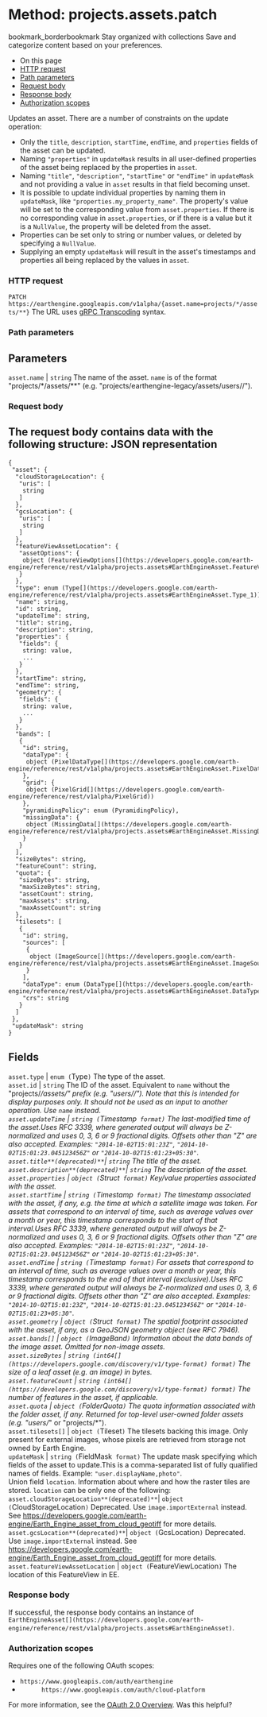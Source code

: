  
#  Method: projects.assets.patch 
bookmark_borderbookmark Stay organized with collections  Save and categorize content based on your preferences.
  * On this page
  * [HTTP request](https://developers.google.com/earth-engine/reference/rest/v1alpha/projects.assets/patch#http-request)
  * [Path parameters](https://developers.google.com/earth-engine/reference/rest/v1alpha/projects.assets/patch#path-parameters)
  * [Request body](https://developers.google.com/earth-engine/reference/rest/v1alpha/projects.assets/patch#request-body)
  * [Response body](https://developers.google.com/earth-engine/reference/rest/v1alpha/projects.assets/patch#response-body)
  * [Authorization scopes](https://developers.google.com/earth-engine/reference/rest/v1alpha/projects.assets/patch#authorization-scopes)


Updates an asset. There are a number of constraints on the update operation:
  * Only the `title`, `description`, `startTime`, `endTime`, and `properties` fields of the asset can be updated.
  * Naming `"properties"` in `updateMask` results in all user-defined properties of the asset being replaced by the properties in `asset`.
  * Naming `"title"`, `"description"`, `"startTime"` or `"endTime"` in `updateMask` and not providing a value in `asset` results in that field becoming unset.
  * It is possible to update individual properties by naming them in `updateMask`, like `"properties.my_property_name"`. The property's value will be set to the corresponding value from `asset.properties`. If there is no corresponding value in `asset.properties`, or if there is a value but it is a `NullValue`, the property will be deleted from the asset.
  * Properties can be set only to string or number values, or deleted by specifying a `NullValue`.
  * Supplying an empty `updateMask` will result in the asset's timestamps and properties all being replaced by the values in `asset`.


### HTTP request
`PATCH https://earthengine.googleapis.com/v1alpha/{asset.name=projects/*/assets/**}`
The URL uses [gRPC Transcoding](https://google.aip.dev/127) syntax.
### Path parameters
Parameters  
---  
`asset.name` |  `string` The name of the asset. `name` is of the format "projects/*/assets/**" (e.g. "projects/earthengine-legacy/assets/users//").  
### Request body
The request body contains data with the following structure:
JSON representation  
---  
```
{
 "asset": {
  "cloudStorageLocation": {
   "uris": [
    string
   ]
  },
  "gcsLocation": {
   "uris": [
    string
   ]
  },
  "featureViewAssetLocation": {
   "assetOptions": {
    object (FeatureViewOptions[](https://developers.google.com/earth-engine/reference/rest/v1alpha/projects.assets#EarthEngineAsset.FeatureViewOptions))
   }
  },
  "type": enum (Type[](https://developers.google.com/earth-engine/reference/rest/v1alpha/projects.assets#EarthEngineAsset.Type_1)),
  "name": string,
  "id": string,
  "updateTime": string,
  "title": string,
  "description": string,
  "properties": {
   "fields": {
    string: value,
    ...
   }
  },
  "startTime": string,
  "endTime": string,
  "geometry": {
   "fields": {
    string: value,
    ...
   }
  },
  "bands": [
   {
    "id": string,
    "dataType": {
     object (PixelDataType[](https://developers.google.com/earth-engine/reference/rest/v1alpha/projects.assets#EarthEngineAsset.PixelDataType))
    },
    "grid": {
     object (PixelGrid[](https://developers.google.com/earth-engine/reference/rest/v1alpha/PixelGrid))
    },
    "pyramidingPolicy": enum (PyramidingPolicy),
    "missingData": {
     object (MissingData[](https://developers.google.com/earth-engine/reference/rest/v1alpha/projects.assets#EarthEngineAsset.MissingData))
    }
   }
  ],
  "sizeBytes": string,
  "featureCount": string,
  "quota": {
   "sizeBytes": string,
   "maxSizeBytes": string,
   "assetCount": string,
   "maxAssets": string,
   "maxAssetCount": string
  },
  "tilesets": [
   {
    "id": string,
    "sources": [
     {
      object (ImageSource[](https://developers.google.com/earth-engine/reference/rest/v1alpha/projects.assets#EarthEngineAsset.ImageSource))
     }
    ],
    "dataType": enum (DataType[](https://developers.google.com/earth-engine/reference/rest/v1alpha/projects.assets#EarthEngineAsset.DataType)),
    "crs": string
   }
  ]
 },
 "updateMask": string
}
```
  
Fields  
---  
`asset.type` |  `enum (`Type[](https://developers.google.com/earth-engine/reference/rest/v1alpha/projects.assets#EarthEngineAsset.Type_1)`)` The type of the asset.  
`asset.id` |  `string` The ID of the asset. Equivalent to `name` without the "projects/*/assets/" prefix (e.g. "users//"). Note that this is intended for display purposes only. It should not be used as an input to another operation. Use `name` instead.  
`asset.updateTime` |  `string (`Timestamp[](https://protobuf.dev/reference/protobuf/google.protobuf/#timestamp)` format)` The last-modified time of the asset.Uses RFC 3339, where generated output will always be Z-normalized and uses 0, 3, 6 or 9 fractional digits. Offsets other than "Z" are also accepted. Examples: `"2014-10-02T15:01:23Z"`, `"2014-10-02T15:01:23.045123456Z"` or `"2014-10-02T15:01:23+05:30"`.  
`asset.title**(deprecated)**`|  `string` The title of the asset.  
`asset.description**(deprecated)**`|  `string` The description of the asset.  
`asset.properties` |  `object (`Struct[](https://protobuf.dev/reference/protobuf/google.protobuf/#struct)` format)` Key/value properties associated with the asset.  
`asset.startTime` |  `string (`Timestamp[](https://protobuf.dev/reference/protobuf/google.protobuf/#timestamp)` format)` The timestamp associated with the asset, if any, e.g. the time at which a satellite image was taken. For assets that correspond to an interval of time, such as average values over a month or year, this timestamp corresponds to the start of that interval.Uses RFC 3339, where generated output will always be Z-normalized and uses 0, 3, 6 or 9 fractional digits. Offsets other than "Z" are also accepted. Examples: `"2014-10-02T15:01:23Z"`, `"2014-10-02T15:01:23.045123456Z"` or `"2014-10-02T15:01:23+05:30"`.  
`asset.endTime` |  `string (`Timestamp[](https://protobuf.dev/reference/protobuf/google.protobuf/#timestamp)` format)` For assets that correspond to an interval of time, such as average values over a month or year, this timestamp corresponds to the end of that interval (exclusive).Uses RFC 3339, where generated output will always be Z-normalized and uses 0, 3, 6 or 9 fractional digits. Offsets other than "Z" are also accepted. Examples: `"2014-10-02T15:01:23Z"`, `"2014-10-02T15:01:23.045123456Z"` or `"2014-10-02T15:01:23+05:30"`.  
`asset.geometry` |  `object (`Struct[](https://protobuf.dev/reference/protobuf/google.protobuf/#struct)` format)` The spatial footprint associated with the asset, if any, as a GeoJSON geometry object (see RFC 7946).  
`asset.bands[]` |  `object (`ImageBand[](https://developers.google.com/earth-engine/reference/rest/v1alpha/projects.assets#EarthEngineAsset.ImageBand)`)` Information about the data bands of the image asset. Omitted for non-image assets.  
`asset.sizeBytes` |  `string (int64[](https://developers.google.com/discovery/v1/type-format) format)` The size of a leaf asset (e.g. an image) in bytes.  
`asset.featureCount` |  `string (int64[](https://developers.google.com/discovery/v1/type-format) format)` The number of features in the asset, if applicable.  
`asset.quota` |  `object (`FolderQuota[](https://developers.google.com/earth-engine/reference/rest/v1alpha/projects.assets#EarthEngineAsset.FolderQuota)`)` The quota information associated with the folder asset, if any. Returned for top-level user-owned folder assets (e.g. "users/*" or "projects/*").  
`asset.tilesets[]` |  `object (`Tileset[](https://developers.google.com/earth-engine/reference/rest/v1alpha/projects.assets#EarthEngineAsset.Tileset)`)` The tilesets backing this image. Only present for external images, whose pixels are retrieved from storage not owned by Earth Engine.  
`updateMask` |  `string (`FieldMask[](https://protobuf.dev/reference/protobuf/google.protobuf/#field-mask)` format)` The update mask specifying which fields of the asset to update.This is a comma-separated list of fully qualified names of fields. Example: `"user.displayName,photo"`.  
Union field `location`. Information about where and how the raster tiles are stored. `location` can be only one of the following:  
`asset.cloudStorageLocation**(deprecated)**`|  `object (`CloudStorageLocation[](https://developers.google.com/earth-engine/reference/rest/v1alpha/projects.assets#EarthEngineAsset.CloudStorageLocation)`)` Deprecated. Use `image.importExternal` instead. See <https://developers.google.com/earth-engine/Earth_Engine_asset_from_cloud_geotiff> for more details.  
`asset.gcsLocation**(deprecated)**`|  `object (`GcsLocation[](https://developers.google.com/earth-engine/reference/rest/v1alpha/projects.assets#EarthEngineAsset.GcsLocation)`)` Deprecated. Use `image.importExternal` instead. See <https://developers.google.com/earth-engine/Earth_Engine_asset_from_cloud_geotiff> for more details.  
`asset.featureViewAssetLocation` |  `object (`FeatureViewLocation[](https://developers.google.com/earth-engine/reference/rest/v1alpha/projects.assets#EarthEngineAsset.FeatureViewLocation)`)` The location of this FeatureView in EE.  
### Response body
If successful, the response body contains an instance of `EarthEngineAsset[](https://developers.google.com/earth-engine/reference/rest/v1alpha/projects.assets#EarthEngineAsset)`.
### Authorization scopes
Requires one of the following OAuth scopes:
  * `https://www.googleapis.com/auth/earthengine`
  * `      https://www.googleapis.com/auth/cloud-platform`


For more information, see the [OAuth 2.0 Overview](https://developers.google.com/identity/protocols/OAuth2).
Was this helpful?
